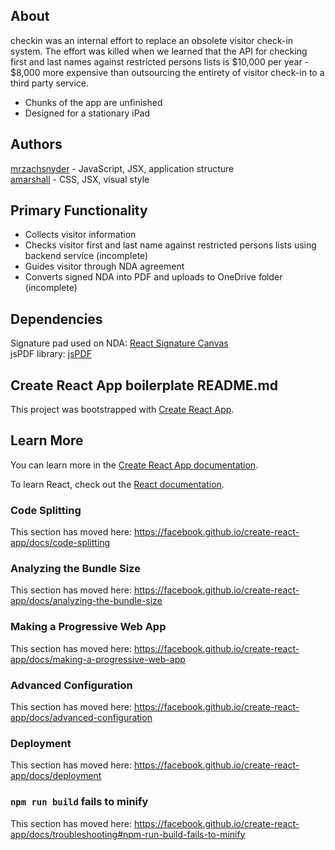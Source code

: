 ## About
checkin was an internal effort to replace an obsolete visitor check-in system. The effort was killed when we learned that the API for checking first and last names against restricted persons lists is $10,000 per year - $8,000 more expensive than outsourcing the entirety of visitor check-in to a third party service.
- Chunks of the app are unfinished
- Designed for a stationary iPad

## Authors
[mrzachsnyder](https://github.com/mrzachsnyder) - JavaScript, JSX, application structure <br />
[amarshall](https://github.com/allisongrayce)   - CSS, JSX, visual style

## Primary Functionality
- Collects visitor information
- Checks visitor first and last name against restricted persons lists using backend service (incomplete)
- Guides visitor through NDA agreement
- Converts signed NDA into PDF and uploads to OneDrive folder (incomplete)

## Dependencies
Signature pad used on NDA: [React Signature Canvas](https://www.npmjs.com/package/react-signature-canvas) <br />
jsPDF library: [jsPDF](https://github.com/MrRio/jsPDF)

## Create React App boilerplate README.md

This project was bootstrapped with [Create React App](https://github.com/facebook/create-react-app).

## Learn More

You can learn more in the [Create React App documentation](https://facebook.github.io/create-react-app/docs/getting-started).

To learn React, check out the [React documentation](https://reactjs.org/).

### Code Splitting

This section has moved here: https://facebook.github.io/create-react-app/docs/code-splitting

### Analyzing the Bundle Size

This section has moved here: https://facebook.github.io/create-react-app/docs/analyzing-the-bundle-size

### Making a Progressive Web App

This section has moved here: https://facebook.github.io/create-react-app/docs/making-a-progressive-web-app

### Advanced Configuration

This section has moved here: https://facebook.github.io/create-react-app/docs/advanced-configuration

### Deployment

This section has moved here: https://facebook.github.io/create-react-app/docs/deployment

### `npm run build` fails to minify

This section has moved here: https://facebook.github.io/create-react-app/docs/troubleshooting#npm-run-build-fails-to-minify
